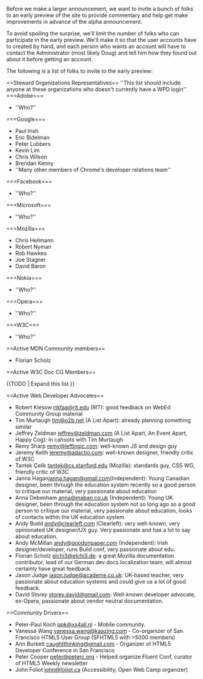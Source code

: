 Before we make a larger announcement, we want to invite a bunch of folks to an early preview of the site to provide commentary and help get make improvements in advance of the alpha announcement.

To avoid spoiling the surprise, we'll limit the number of folks who can participate in the early preview. We'll make it so that the user accounts have to created by hand, and each person who wants an account will have to contact the Administrator (most likely Doug) and tell him how they found out about it before getting an account.

The following is a list of folks to invite to the early preview:

==Steward Organizations Representatives==
''This list should include anyone at these organizations who doesn't currently have a WPD login''
===Adobe===
* ''Who?''

===Google===
* Paul Irish
* Eric Bidelman
* Peter Lubbers
* Kevin Lim
* Chris Wilson
* Brendan Kenny
* ''Many other members of Chrome's developer relations team''

===Facebook===
* ''Who?''

===Microsoft===
* ''Who?''

===Mozilla===
* Chris Heilmann
* Robert Nyman
* Rob Hawkes
* Joe Stagner
* David Baron

===Nokia===
* ''Who?''

===Opera===
* ''Who?''

===W3C===
* ''Who?''

==Active MDN Community members==
* Florian Scholz

==Active W3C Doc CG Members==

{{TODO | Expand this list }}

==Active Web Developer Advocates==
* Robert Kiesow <rtkfaa@rit.edu> (RIT): good feedback on WebEd Community Group material
* Tim Murtaugh <tim@o2b.net> (A List Apart): already planning something similar
* Jeffrey Zeldman <jeffrey@zeldman.com> (A List Apart, An Event Apart, Happy Cog): in cahoots with Tim Murtaugh
* Remy Sharp <remy@leftlogic.com>: well-known JS and design guy
* Jeremy Keith <jeremy@adactio.com>: well-known designer, friendly critic of W3C
* Tantek Çelik <tantek@cs.stanford.edu> (Mozilla): standards guy, CSS WG, friendly critic of W3C
* Janna Hagan<janna.hagan@gmail.com>(Independent): Young Canadian designer, been through the education system recently so a good person to critique our material, very passionate about education
* Anna Debenham <anna@maban.co.uk> (Independent): Young UK designer, been through the education system not so long ago so a good person to critique our material, very passionate about education, looks of contacts within the UK education system
* Andy Budd <andy@clearleft.com> (Clearleft): very well-known, very opinionated UK designer/UX guy. Very passionate and has a lot to say about education.
* Andy McMillan <andy@goodonpaper.com> (Independent): Irish designer/developer, runs Build conf, very passionate about edu.
* Florian Scholz <elchi3@elchi3.de>: a great Mozilla documentation contributor, lead of our German dev docs localization team, will almost certainly have great feedback.
* Jason Judge <jason.judge@academe.co.uk>: UK-based teacher, very passionate about education systems and could give us a lot of good feedback.
* David Storey <storey.david@gmail.com>: Well-known developer advocate, ex-Opera, passionate about vendor neutral documentation.

==Community Drivers==
* Peter-Paul Koch <ppk@xs4all.nl> - Mobile community.
* Vanessa Wang <vanessa.wang@kaazing.com> - Co-organizer of San Francisco HTML5 User Group (SFHTML5 with >5000 members)
* Ann Burkett <caughtthinking@gmail.com> - Organizer of HTML5 Developer Conference in San Francisco 
* Peter Cooper <peter@peterc.org> - Helped organize Fluent Conf, curator of HTML5 Weekly newsletter
* John Foliot <john@foliot.ca> (Accessibility, Open Web Camp organizer)